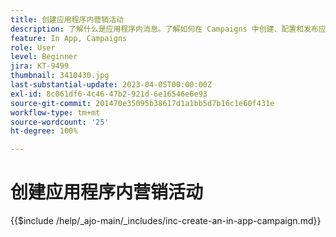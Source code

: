 ```yaml
---
title: 创建应用程序内营销活动
description: 了解什么是应用程序内消息。了解如何在 Campaigns 中创建、配置和发布应用程序内消息。
feature: In App, Campaigns
role: User
level: Beginner
jira: KT-9499
thumbnail: 3410430.jpg
last-substantial-update: 2023-04-05T00:00:00Z
exl-id: 8c061df6-4c46-47b2-921d-6e16546e6e93
source-git-commit: 201470e35095b38617d1a1bb5d7b16c1e60f431e
workflow-type: tm+mt
source-wordcount: '25'
ht-degree: 100%

---
```


# 创建应用程序内营销活动

{{$include /help/_ajo-main/_includes/inc-create-an-in-app-campaign.md}}
